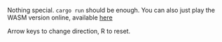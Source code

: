 Nothing special. `cargo run` should be enough. You can also just play the WASM version online, available [here](https://racc.at/games/snake)

Arrow keys to change direction, R to reset.

